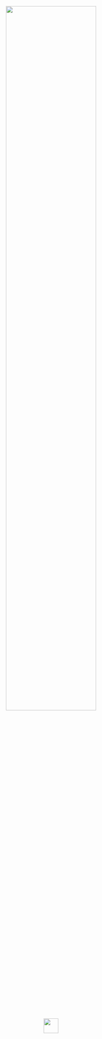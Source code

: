 <div align="center">
  <img src="https://readme-typing-svg.demolab.com?font=Inconsolata&weight=500&size=50&duration=4000&pause=300&color=A7A459&center=true&vCenter=true&multiline=true&repeat=false&random=false&width=1300&height=140&lines=Alan+Guerra;I'm%2C+Tech+Lead+and+Software+Enginner+%E2%9C%A9" width="70%" />
  <br>
  <br>
  <img src="https://raw.githubusercontent.com/innng/innng/master/assets/kyubey.gif" height="40" />
</div>
<br>
